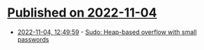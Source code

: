 # [Published on 2022-11-04](index.md)

* [2022-11-04, 12:49:59](https://news.ycombinator.com/item?id=33465707) - [Sudo: Heap-based overflow with small passwords](https://bugzilla.redhat.com/show_bug.cgi?id=2139911)
